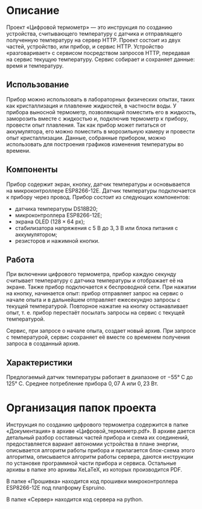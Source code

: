 # Описание
Проект «Цифровой термометр» — это инструкция по созданию устройства, считывающего температуру с датчика и отправлящего полученную температуру на сервер HTTP. Проект состоит из двух частей, устройство, или прибор, и сервис HTTP. Устройство «разговаривает» с сервисом посредством запросов HTTP, передавая на сервис текущую температуру. Сервис собирает и сохраняет данные: время и температуру.

## Использование
Прибор можно использовать в лабораторных физических опытах, таких как кристаллизация и плавление жидкостей, в частности воды. У прибора выносной термометр, позволяющий поместить его в жидкость, заморозить вместе с жидкостью и, подключив термометр к прибору, провести опыт плавления. Так как прибор может питаться от аккумулятора, его можно поместить в морозильную камеру и провести опыт кристаллизации. Данные, собранные прибором, можно использовать для построения графиков изменения температуры во времени.

## Компоненты
Прибор содержит экран, кнопку, датчик температуры и основывается на микроконтроллере ESP8266-12E. Датчик температуры подключается к прибору через провод. Прибор состоит из следующих компонентов:
- датчика температуры DS18B20;
- микроконтроллера ESP8266-12E;
- экрана OLED ($128\times64$ px);
- стабилизатора напряжения с $5$ В до $3{,}3$ В или блока питания с аккумулятором;
- резисторов и нажимной кнопки.


## Работа
При включении цифрового термометра, прибор каждую секунду считывает температуру с датчика температуры и отображает её на экране. Также прибор подключается к беспроводной сети. При нажатии на кнопку, начинается опыт: прибор отправляет запрос на сервис о начале опыта и в дальнейшем отправляет ежесекундно запросы с текущей температурой. Повторное нажатие на кнопку останавливает опыт, т. е. прибор перестаёт посылать запросы на сервис с текущей температурой.

Сервис, при запросе о начале опыта, создает новый архив. При запросе с температурой, сервис сохраняет её вместе со временем получения запроса в созданный архив.


## Характеристики
Предлогаемый датчик температуры работает в диапазоне от $-55$&deg; C до $125$&deg; C. Среднее потребление прибора $0{,}07$ А или $0{,}23$ Вт.

# Организация папок проекта
Инструкция по созданию цифрового термометра содержится в папке «Документация» в архиве «Цифровой_термометр.pdf». 
В архиве дается детальный разбор составных частей прибора и схема их соединений, предоставляется
вариант автономии устройства в плане энергии, описывается алгоритм работы прибора и прилагается блок-схема этого алгоритма, описывается алгоритм работы сервера, даются инструкции по установке программной части прибора и сервиса. Остальные архивы в папке это архивы XeLaTeX, из которых производится PDF.

В папке «Прошивка» находится код прошивки микроконтроллера ESP8266-12E под платформу Espruino.

В папке «Сервер» находится код сервера на python.
